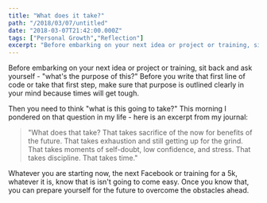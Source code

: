 ```yaml
---
title: "What does it take?"
path: "/2018/03/07/untitled"
date: "2018-03-07T21:42:00.000Z"
tags: ["Personal Growth","Reflection"]
excerpt: "Before embarking on your next idea or project or training, sit back and ask yourself - "what's the purpose of this?" Before you write that first line of code or take that first step, make sure that..."
---
```


Before embarking on your next idea or project or training, sit back and ask yourself - "what's the purpose of this?" Before you write that first line of code or take that first step, make sure that purpose is outlined clearly in your mind because times will get tough.

Then you need to think "what is this going to take?" This morning I pondered on that question in my life - here is an excerpt from my journal:

> "What does that take? That takes sacrifice of the now for benefits of the future. That takes exhaustion and still getting up for the grind. That takes moments of self-doubt, low confidence, and stress. That takes discipline. That takes time."

Whatever you are starting now, the next Facebook or training for a 5k, whatever it is, know that is isn't going to come easy. Once you know that, you can prepare yourself for the future to overcome the obstacles ahead.
